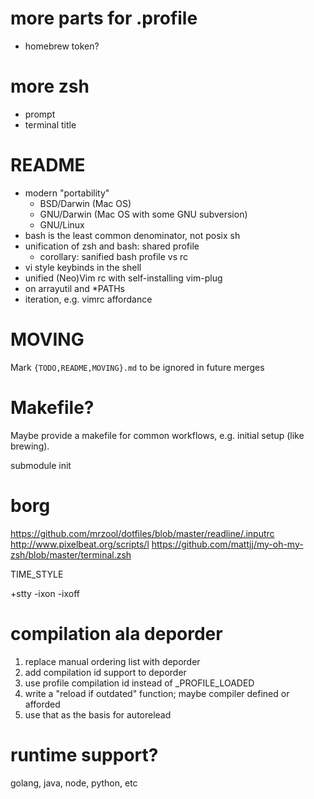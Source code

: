 # more parts for .profile

- homebrew token?

# more zsh

- prompt
- terminal title

# README

- modern "portability"
  - BSD/Darwin (Mac OS)
  - GNU/Darwin (Mac OS with some GNU subversion)
  - GNU/Linux
- bash is the least common denominator, not posix sh
- unification of zsh and bash: shared profile
  - corollary: sanified bash profile vs rc 
- vi style keybinds in the shell
- unified (Neo)Vim rc with self-installing vim-plug
- on arrayutil and *PATHs
- iteration, e.g. vimrc affordance

# MOVING

Mark `{TODO,README,MOVING}.md` to be ignored in future merges

# Makefile?

Maybe provide a makefile for common workflows, e.g. initial setup (like brewing).

submodule init

# borg

https://github.com/mrzool/dotfiles/blob/master/readline/.inputrc
http://www.pixelbeat.org/scripts/l
https://github.com/mattjj/my-oh-my-zsh/blob/master/terminal.zsh

TIME_STYLE

+stty -ixon -ixoff


# compilation ala deporder

1. replace manual ordering list with deporder
2. add compilation id support to deporder
3. use profile compilation id instead of _PROFILE_LOADED
4. write a "reload if outdated" function; maybe compiler defined or afforded
5. use that as the basis for autorelead

# runtime support?

golang, java, node, python, etc

